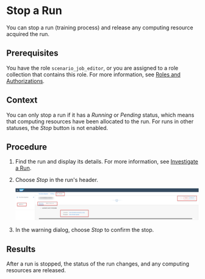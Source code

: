 <!-- loioa68bde61850f45e2a8cc2034f1a5157a -->

# Stop a Run

You can stop a run \(training process\) and release any computing resource acquired the run.



<a name="loioa68bde61850f45e2a8cc2034f1a5157a__prereq_b54_nld_jpb"/>

## Prerequisites

You have the role `scenario_job_editor`, or you are assigned to a role collection that contains this role. For more information, see [Roles and Authorizations](security-e4cf710.md#loio4ef8499d7a4945ec854e3b4590830bcc).



## Context

You can only stop a run if it has a *Running* or *Pending* status, which means that computing resources have been allocated to the run. For runs in other statuses, the *Stop* button is not enabled.



## Procedure

1.  Find the run and display its details. For more information, see [Investigate a Run](investigate-a-run-e479244.md).

2.  Choose *Stop* in the run's header.

    ![Run details screen with action buttons, including Stop, highlighted](images/Image_AIL_FE_All_Template_Run_Delete_c7b6c13.png)

3.  In the warning dialog, choose *Stop* to confirm the stop.




<a name="loioa68bde61850f45e2a8cc2034f1a5157a__result_rr1_4nd_jpb"/>

## Results

After a run is stopped, the status of the run changes, and any computing resources are released.

